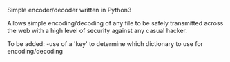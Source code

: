 Simple encoder/decoder written in Python3

Allows simple encoding/decoding of any file to be safely transmitted across the web with a high level of security against any casual hacker.

To be added:
    -use of a 'key' to determine which dictionary to use for encoding/decoding
    
